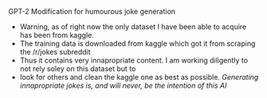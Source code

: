 GPT-2 Modification for humourous joke generation

* Warning, as of right now the only dataset I have been able to acquire has been from kaggle.
* The training data is downloaded from kaggle which got it from scraping the /r/jokes subreddit
* Thus it contains very innapropriate content. I am working diligently to not rely soley on this dataset but to
* look for others and clean the kaggle one as best as possible.
*Generating innapropriate jokes is, and will never, be the intention of this AI*
